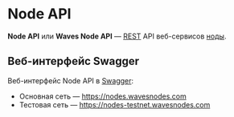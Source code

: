 # Node API

**Node API** или **Waves Node API** — [REST](https://ru.wikipedia.org/wiki/REST) API веб-сервисов [ноды](/ru/blockchain/node).

## Веб-интерфейс Swagger

Веб-интерфейс Node API в [Swagger](https://swagger.io):

* Основная сеть — https://nodes.wavesnodes.com
* Тестовая сеть — https://nodes-testnet.wavesnodes.com
